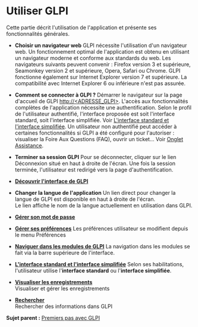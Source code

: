 Utiliser GLPI
=============

Cette partie décrit l'utilisation de l'application et présente ses fonctionnalités générales.

-   **Choisir un navigateur web**
    GLPI nécessite l'utilisation d'un navigateur web.
    Un fonctionnement optimal de l'application est obtenu en utilisant un navigateur moderne et conforme aux standards du web. Les navigateurs suivants peuvent convenir : Firefox version 3 et supérieure, Seamonkey version 2 et supérieure, Opera, Safari ou Chrome. GLPI fonctionne également sur Internet Explorer version 7 et supérieure. La compatibilité avec Internet Explorer 6 ou inférieure n'est pas assurée.


-   **Comment se connecter à GLPI ?**
    Démarrer le navigateur sur la page d'accueil de GLPI [http://<ADRESSE\_GLPI\>](http://<ADRESSE_GLPI>). L'accès aux fonctionnalités complètes de l'application nécessite une authentification. Selon le profil de l'utilisateur authentifié, l'interface proposée est soit l'interface standard, soit l'interface simplifiée. Voir [L'interface standard et l'interface simplifiée](navigate_interface.html "Selon ses habilitations, l'utilisateur utilise l'interface standard ou l'interface simplifiée.").
Un utilisateur non authentifié peut accéder à certaines fonctionnalités si GLPI a été configuré pour l'autoriser : visualiser la Foire Aux Questions (FAQ), ouvrir un ticket... Voir [Onglet Assistance](config_common_assist.html "Cet onglet permet de paramétrer le comportement de la partie assistance de GLPI.").


-   **Terminer sa session GLPI**
    Pour se déconnecter, cliquer sur le lien Déconnexion situé en haut à droite de l'écran.
Une fois la session terminée, l'utilisateur est redirigé vers la page d'authentification.


-   **[Découvrir l'interface de GLPI](index.php?fr/05_utiliser_GLPI/02_decouvrir_l'interface_de_GLPI.md)**


-   **Changer la langue de l'application**
    Un lien direct pour changer la langue de GLPI est disponible en haut à droite de l'écran.    
    Le lien affiche le nom de la langue actuellement en utilisation dans GLPI.


-   **[Gérer son mot de passe](index.php?fr/05_utiliser_GLPI/03_gerer_son_mot_de_passe.md)**
 

-   **[Gérer ses préférences](index.php?fr/05_utiliser_GLPI/04_gerer_ses_preferences)**
     Les préférences utilisateur se modifient depuis le menu Préférences


-   **[Naviguer dans les modules de GLPI](index.php?fr/05_utiliser_GLPI/05_naviguer_dans_les_modules_de_GLPI.md)**
     La navigation dans les modules se fait via la barre supérieure de l'interface.


-   **[L'interface standard et l'interface simplifiée](index.php?fr/05_utiliser_GLPI/06_interface_standard_et_interface_simplifiee.md)**
     Selon ses habilitations, l'utilisateur utilise l'**interface standard** ou l'**interface simplifiée**.

-   **[Visualiser les
    enregistrements](../glpi/navigate_manageitem.html)**\
     Visualiser et gérer les enregistrements
-   **[Rechercher](../glpi/navigate_search.html)**\
     Rechercher des informations dans GLPI

**Sujet parent :** [Premiers pas avec
GLPI](../glpi/first_steps.html "Premiers pas avec GLPI.")
